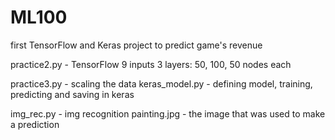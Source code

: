 # ML100
first TensorFlow and Keras project
to predict game's revenue

practice2.py - TensorFlow
9 inputs
3 layers: 50, 100, 50 nodes each

practice3.py - scaling the data
keras_model.py - defining model, training, predicting and saving in keras

img_rec.py - img recognition
painting.jpg - the image that was used to make a prediction 
